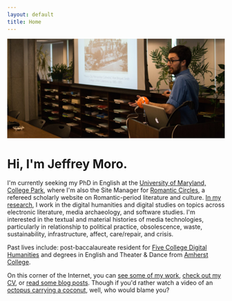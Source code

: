 ```yaml
---
layout: default
title: Home
---
```


<img src="/assets/img/header.jpg" alt="Jeffrey Moro"/>

# Hi, I'm Jeffrey Moro.

I'm currently seeking my PhD in English at the [University of Maryland, College Park](http://english.umd.edu), where I'm also the Site Manager for [Romantic Circles](https://www.rc.umd.edu), a refereed scholarly website on Romantic-period literature and culture. [In my research](/research), I work in the digital humanities and digital studies on topics across electronic literature, media archaeology, and software studies. I'm interested in the textual and material histories of media technologies, particularly in relationship to political practice, obsolescence, waste, sustainability, infrastructure, affect, care/repair, and crisis.

Past lives include: post-baccalaureate resident for [Five College Digital Humanities](http://5colldh.org) and degrees in English and Theater & Dance from [Amherst College](https://www.amherst.edu). 

On this corner of the Internet, you can [see some of my work](/research), [check out my CV](/cv), or [read some blog posts](/blog). Though if you'd rather watch a video of an <a href="https://www.youtube.com/watch?v=zaE-LwDowcU" target="blank">octopus carrying a coconut</a>, well, who would blame you?
